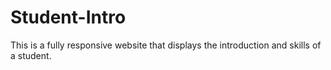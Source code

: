 # Student-Intro
This is a fully responsive website that displays the introduction and skills of a student.
